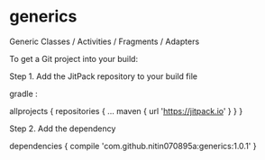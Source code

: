 # generics
Generic Classes / Activities / Fragments / Adapters

To get a Git project into your build:

Step 1. Add the JitPack repository to your build file

gradle :

allprojects {
		repositories {
			...
			maven { url 'https://jitpack.io' }
		}
	}
  
Step 2. Add the dependency

dependencies {
	        compile 'com.github.nitin070895a:generics:1.0.1'
	}

